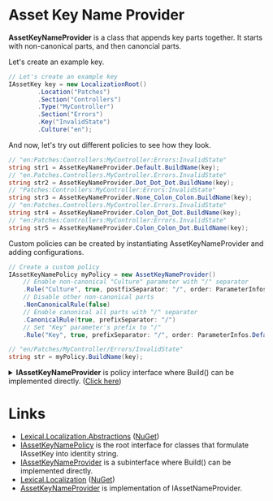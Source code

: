 # Asset Key Name Provider
**AssetKeyNameProvider** is a class that appends key parts together. 
It starts with non-canonical parts, and then canoncial parts.

Let's create an example key.

```csharp
// Let's create an example key
IAssetKey key = new LocalizationRoot()
        .Location("Patches")
        .Section("Controllers")
        .Type("MyController")
        .Section("Errors")
        .Key("InvalidState")
        .Culture("en");
```
And now, let's try out different policies to see how they look.

```csharp
// "en:Patches:Controllers:MyController:Errors:InvalidState"
string str1 = AssetKeyNameProvider.Default.BuildName(key);
// "en.Patches.Controllers.MyController.Errors.InvalidState"
string str2 = AssetKeyNameProvider.Dot_Dot_Dot.BuildName(key);
// "Patches:Controllers:MyController:Errors:InvalidState"
string str3 = AssetKeyNameProvider.None_Colon_Colon.BuildName(key);
// "en:Patches.Controllers.MyController.Errors.InvalidState"
string str4 = AssetKeyNameProvider.Colon_Dot_Dot.BuildName(key);
// "en:Patches:Controllers:MyController:Errors.InvalidState"
string str5 = AssetKeyNameProvider.Colon_Colon_Dot.BuildName(key);
```

Custom policies can be created by instantiating AssetKeyNameProvider and adding configurations.

```csharp
// Create a custom policy 
IAssetKeyNamePolicy myPolicy = new AssetKeyNameProvider()
    // Enable non-canonical "Culture" parameter with "/" separator
    .Rule("Culture", true, postfixSeparator: "/", order: ParameterInfos.Default["Culture"].Order)
    // Disable other non-canonical parts
    .NonCanonicalRule(false)
    // Enable canonical all parts with "/" separator
    .CanonicalRule(true, prefixSeparator: "/")
    // Set "Key" parameter's prefix to "/"
    .Rule("Key", true, prefixSeparator: "/", order: ParameterInfos.Default["Key"].Order);

// "en/Patches/MyController/Errors/InvalidState"
string str = myPolicy.BuildName(key);
```

<details>
  <summary><b>IAssetKeyNameProvider</b> is policy interface where Build() can be implemented directly. (<u>Click here</u>)</summary>

```csharp
/// <summary>
/// Converts <see cref="IAssetKey"/> to <see cref="String"/>.
/// </summary>
public interface IAssetKeyNameProvider : IAssetKeyNamePolicy
{
    /// <summary>
    /// Build path string from key.
    /// </summary>
    /// <param name="str"></param>
    /// <returns>full name string</returns>
    string BuildName(IAssetKey str);
}
```
</details>

# Links
* [Lexical.Localization.Abstractions](https://github.com/tagcode/Lexical.Localization/tree/master/Lexical.Localization.Abstractions) ([NuGet](https://www.nuget.org/packages/Lexical.Localization.Abstractions/))
 * [IAssetKeyNamePolicy](https://github.com/tagcode/Lexical.Localization/blob/master/Lexical.Localization.Abstractions/AssetKey/IAssetKeyNamePolicy.cs) is the root interface for classes that formulate IAssetKey into identity string.
 * [IAssetKeyNameProvider](https://github.com/tagcode/Lexical.Localization/blob/master/Lexical.Localization.Abstractions/AssetKey/IAssetKeyNamePolicy.cs) is a subinterface where Build() can be implemented directly.
* [Lexical.Localization](https://github.com/tagcode/Lexical.Localization/tree/master/Lexical.Localization) ([NuGet](https://www.nuget.org/packages/Lexical.Localization/))
 * [AssetKeyNameProvider](https://github.com/tagcode/Lexical.Localization/blob/master/Lexical.Localization/AssetKey/AssetKeyNameProvider.cs) is implementation of IAssetNameProvider.
 